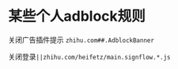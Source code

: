 # 某些个人adblock规则

关闭广告插件提示 `zhihu.com##.AdblockBanner`

关闭登录`||zhihu.com/heifetz/main.signflow.*.js`

